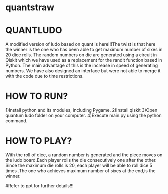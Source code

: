 # quantstraw
# QUANTLUDO
A modified version of ludo based on quant is here!!!The twist is that here the winner is the one who has been able to get maximum number of sixes in 20 dice rolls. The random numbers on die  are generated using a circuit in Qiskit which we have used as a replacement for the randit function based in Python. The main advantage of this is the increase in speed of generating numbers. We have also designed an interface  but were not able to merge it with the code due to time restrictions. 
  
# HOW TO RUN?
1)Install python and its modules, including Pygame.
2)Install qiskit
3)Open quantum ludo folder on your computer.
4)Execute main.py using the python command.
# HOW TO PLAY?
With the roll of dice, a random number is generated and the piece moves on the ludo board.Each player rolls the die consecutively one after the other. Since the maximum die rolls is 20, each player will be able to roll dice 5 times .The one who achieves maximum number of sixes at the end,is the winner.

#Refer to ppt for further details!!!
